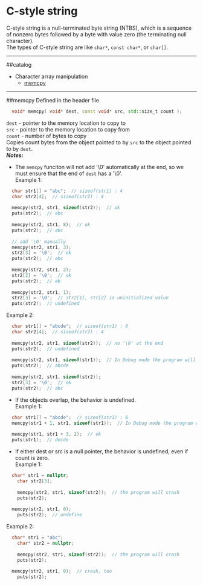 C-style string
==========
  C-style string is a null-terminated byte string (NTBS), which is a sequence of nonzero bytes followed by a byte with value zero (the terminating null character). </br>
  The types of C-style string are like `char*`, `const char*`, or `char[]`.
***
##catalog
* Character array manipulation
  * [memcpy](#memcpy)
***
##memcpy
  Defined in the header file [<cstring>](http://en.cppreference.com/w/cpp/header/cstring)</br>
```c++
  void* memcpy( void* dest, const void* src, std::size_t count );
```
  `dest`  -  pointer to the memory location to copy to</br>
  `src`  -  pointer to the memory location to copy from</br>
  `count`  -  number of bytes to copy</br>
  Copies count bytes from the object pointed to by `src` to the object pointed to by `dest`. </br>
***Notes:***
* The `memcpy` funciton will not add '\0' automatically at the end, so we must ensure that the end of `dest` has a '\0'.</br>
Example 1:
```c++
  char str1[] = "abc";  // sizeof(str1) : 4
  char str2[4];  // sizeof(str2) : 4
  
  memcpy(str2, str1, sizeof(str2));  // ok
  puts(str2);  // abc
  
  memcpy(str2, str1, 8);  // ok
  puts(str2);  // abc
  
  // add '\0' manually
  memcpy(str2, str1, 3);
  str2[3] = '\0';  // ok
  puts(str2);  // abc
  
  memcpy(str2, str1, 2);
  str2[2] = '\0';  // ok
  puts(str2);  // ab
  
  memcpy(str2, str1, 1);
  str2[3] = '\0';  // str2[1], str[2] is uninitialized value
  puts(str2);  // undefined
```
Example 2:
```c++
  char str1[] = "abcde";  // sizeof(str1) : 6
  char str2[4];  // sizeof(str2) : 4
  
  memcpy(str2, str1, sizeof(str2));  // no '\0' at the end
  puts(str2);  // undefined
  
  memcpy(str2, str1, sizeof(str1));  // In Debug mode the program will crash
  puts(str2);  // abcde
  
  memcpy(str2, str1, sizeof(str2));
  str2[3] = '\0';  // ok
  puts(str2);  // abc
```
* If the objects overlap, the behavior is undefined.</br>
Example 1:
```c++
  char str1[] = "abcde";  // sizeof(str1) : 6
  memcpy(str1 + 1, str1, sizeof(str1));  // In Debug mode the program will crash
  
  memcpy(str1, str1 + 3, 2);  // ok
  puts(str1);  // decde
```
* If either dest or src is a null pointer, the behavior is undefined, even if count is zero.</br>
Example 1:
```c++
  char* str1 = nullptr;
	char str2[3];
	
	memcpy(str2, str1, sizeof(str2));  // the program will crash
	puts(str2);
  
  memcpy(str2, str1, 0); 
	puts(str2);  // undefine
```
Example 2:
```c++
  char* str1 = "abc";
	char* str2 = nullptr;
	
	memcpy(str2, str1, sizeof(str2));  // the program will crash
	puts(str2);
  
  memcpy(str2, str1, 0);  // crash, too
	puts(str2);
```

